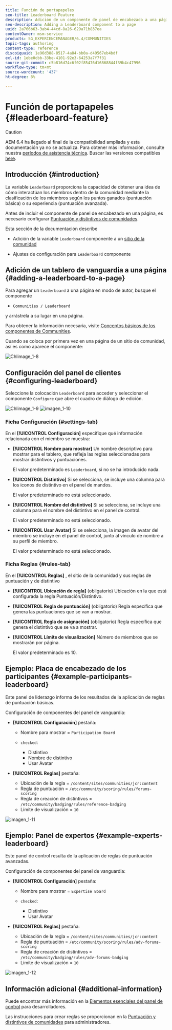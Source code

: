 ```yaml
---
title: Función de portapapeles
seo-title: Leaderboard Feature
description: Adición de un componente de panel de encabezado a una página
seo-description: Adding a Leaderboard component to a page
uuid: 2a766b63-3ab4-44cd-8a26-629a71b837ea
contentOwner: msm-service
products: SG_EXPERIENCEMANAGER/6.4/COMMUNITIES
topic-tags: authoring
content-type: reference
discoiquuid: 1e96d388-8517-4a84-bb0a-d49567eb4bdf
exl-id: 1ebe0cbb-33be-4101-92e3-64253a7f7f31
source-git-commit: c5b816d74c6f02f85476d16868844f39b4c47996
workflow-type: tm+mt
source-wordcount: '437'
ht-degree: 8%

---
```


# Función de portapapeles {#leaderboard-feature}

>[!CAUTION]
>
>AEM 6.4 ha llegado al final de la compatibilidad ampliada y esta documentación ya no se actualiza. Para obtener más información, consulte nuestra [períodos de asistencia técnica](https://helpx.adobe.com/es/support/programs/eol-matrix.html). Buscar las versiones compatibles [here](https://experienceleague.adobe.com/docs/).

## Introducción {#introduction}

La variable `Leaderboard` proporciona la capacidad de obtener una idea de cómo interactúan los miembros dentro de la comunidad mediante la clasificación de los miembros según los puntos ganados (puntuación básica) o su experiencia (puntuación avanzada).

Antes de incluir el componente de panel de encabezado en una página, es necesario configurar [Puntuación y distintivos de comunidades](implementing-scoring.md).

Esta sección de la documentación describe

* Adición de la variable `Leaderboard` componente a un [sitio de la comunidad](overview.md#community-sites)

* Ajustes de configuración para `Leaderboard` componente

## Adición de un tablero de vanguardia a una página {#adding-a-leaderboard-to-a-page}

Para agregar un `Leaderboard` a una página en modo de autor, busque el componente

* `Communities / Leaderboard`

y arrástrela a su lugar en una página.

Para obtener la información necesaria, visite [Conceptos básicos de los componentes de Communities](basics.md).

Cuando se coloca por primera vez en una página de un sitio de comunidad, así es como aparece el componente:

![Chlimage_1-8](assets/chlimage_1-8.png)

## Configuración del panel de clientes {#configuring-leaderboard}

Seleccione la colocación `Leaderboard` para acceder y seleccionar el componente `Configure` que abre el cuadro de diálogo de edición.

![Chlimage_1-9](assets/chlimage_1-9.png) ![imagen_1-10](assets/chlimage_1-10.png)

### Ficha Configuración {#settings-tab}

En el **[!UICONTROL Configuración]** especifique qué información relacionada con el miembro se muestra:

* **[!UICONTROL Nombre para mostrar]**
Un nombre descriptivo para mostrar para el tablero, que refleja las reglas seleccionadas para mostrar distintivos y puntuaciones.

   El valor predeterminado es `Leaderboard`, si no se ha introducido nada.

* **[!UICONTROL Distintivo]**
Si se selecciona, se incluye una columna para los iconos de distintivo en el panel de mandos.

   El valor predeterminado no está seleccionado.

* **[!UICONTROL Nombre del distintivo]**
Si se selecciona, se incluye una columna para el nombre del distintivo en el panel de control.

   El valor predeterminado no está seleccionado.

* **[!UICONTROL Usar Avatar]**
Si se selecciona, la imagen de avatar del miembro se incluye en el panel de control, junto al vínculo de nombre a su perfil de miembro.

   El valor predeterminado no está seleccionado.

### Ficha Reglas {#rules-tab}

En el **[!UICONTROL Reglas]** , el sitio de la comunidad y sus reglas de puntuación y de distintivo

* **[!UICONTROL Ubicación de regla]**
(obligatorio) Ubicación en la que está configurada la regla Puntuación/Distintivo.

* **[!UICONTROL Regla de puntuación]**
(obligatorio) Regla específica que genera las puntuaciones que se van a mostrar.

* **[!UICONTROL Regla de asignación]**
(obligatorio) Regla específica que genera el distintivo que se va a mostrar.

* **[!UICONTROL Límite de visualización]**
Número de miembros que se mostrarán por página.

   El valor predeterminado es 10.

## Ejemplo: Placa de encabezado de los participantes {#example-participants-leaderboard}

Este panel de liderazgo informa de los resultados de la aplicación de reglas de puntuación básicas.

Configuración de componentes del panel de vanguardia:

* **[!UICONTROL Configuración]** pestaña:

   * Nombre para mostrar = `Participation Board`
   * `checked`:

      * Distintivo
      * Nombre de distintivo
      * Usar Avatar

* **[!UICONTROL Reglas]** pestaña:

   * Ubicación de la regla = `/content/sites/communities/jcr:content`
   * Regla de puntuación = `/etc/community/scoring/rules/forums-scoring`
   * Regla de creación de distintivos = `/etc/community/badging/rules/reference-badging`
   * Límite de visualización = `10`

![imagen_1-11](assets/chlimage_1-11.png)

## Ejemplo: Panel de expertos {#example-experts-leaderboard}

Este panel de control resulta de la aplicación de reglas de puntuación avanzadas.

Configuración de componentes del panel de vanguardia:

* **[!UICONTROL Configuración]** pestaña:

   * Nombre para mostrar = `Expertise Board`
   * `checked`:

      * Distintivo
      * Usar Avatar

* **[!UICONTROL Reglas]** pestaña:

   * Ubicación de la regla = `/content/sites/communities/jcr:content`
   * Regla de puntuación = `/etc/community/scoring/rules/adv-forums-scoring`
   * Regla de creación de distintivos = `/etc/community/badging/rules/adv-forums-badging`
   * Límite de visualización = `10`

![imagen_1-12](assets/chlimage_1-12.png)

## Información adicional {#additional-information}

Puede encontrar más información en la [Elementos esenciales del panel de control](leaderboard.md) para desarrolladores.

Las instrucciones para crear reglas se proporcionan en la [Puntuación y distintivos de comunidades](implementing-scoring.md) para administradores.
